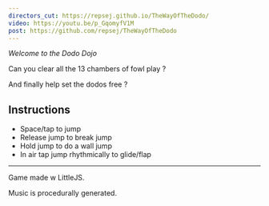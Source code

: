 ```yaml
---
directors_cut: https://repsej.github.io/TheWayOfTheDodo/
video: https://youtu.be/p_GqomyfV1M
post: https://github.com/repsej/TheWayOfTheDodo
---
```

*Welcome to the Dodo Dojo*

Can you clear all the 13 chambers of fowl play ?  

And finally help set the dodos free ?

## Instructions

- Space/tap to jump
- Release jump to break jump
- Hold jump to do a wall jump
- In air tap jump rhythmically to glide/flap

---

Game made w LittleJS.

Music is procedurally generated.
